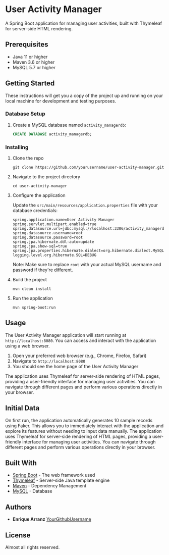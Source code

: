 # User Activity Manager

A Spring Boot application for managing user activities, built with Thymeleaf for server-side HTML rendering.

## Prerequisites

- Java 11 or higher
- Maven 3.6 or higher
- MySQL 5.7 or higher

## Getting Started

These instructions will get you a copy of the project up and running on your local machine for development and testing purposes.

### Database Setup

1. Create a MySQL database named `activity_managerdb`:
   ```sql
   CREATE DATABASE activity_managerdb;
   ```

### Installing

1. Clone the repo
   ```
   git clone https://github.com/yourusername/user-activity-manager.git
   ```
2. Navigate to the project directory
   ```
   cd user-activity-manager
   ```
3. Configure the application

   Update the `src/main/resources/application.properties` file with your database credentials:

   ```properties
   spring.application.name=User Activity Manager
   spring.servlet.multipart.enabled=true
   spring.datasource.url=jdbc:mysql://localhost:3306/activity_managerdb
   spring.datasource.username=root
   spring.datasource.password=root
   spring.jpa.hibernate.ddl-auto=update
   spring.jpa.show-sql=true
   spring.jpa.properties.hibernate.dialect=org.hibernate.dialect.MySQLDialect
   logging.level.org.hibernate.SQL=DEBUG
   ```

   Note: Make sure to replace `root` with your actual MySQL username and password if they're different.

4. Build the project
   ```
   mvn clean install
   ```
5. Run the application
   ```
   mvn spring-boot:run
   ```

## Usage

The User Activity Manager application will start running at `http://localhost:8080`. You can access and interact with the application using a web browser.

1. Open your preferred web browser (e.g., Chrome, Firefox, Safari)
2. Navigate to `http://localhost:8080`
3. You should see the home page of the User Activity Manager

The application uses Thymeleaf for server-side rendering of HTML pages, providing a user-friendly interface for managing user activities. You can navigate through different pages and perform various operations directly in your browser.

## Initial Data

On first run, the application automatically generates 10 sample records using Faker. This allows you to immediately interact with the application and explore its features without needing to input data manually.
The application uses Thymeleaf for server-side rendering of HTML pages, providing a user-friendly interface for managing user activities. You can navigate through different pages and perform various operations directly in your browser.

## Built With

* [Spring Boot](https://spring.io/projects/spring-boot) - The web framework used
* [Thymeleaf](https://www.thymeleaf.org/) - Server-side Java template engine
* [Maven](https://maven.apache.org/) - Dependency Management
* [MySQL](https://www.mysql.com/) - Database

## Authors

* **Enrique Arranz**  [YourGithubUsername](https://github.com/EnriqueArranz)

## License

Almost all rights reserved.


